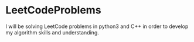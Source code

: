 # LeetCodeProblems
I will be solving LeetCode problems in python3 and C++ in order to develop my algorithm skills and understanding.
